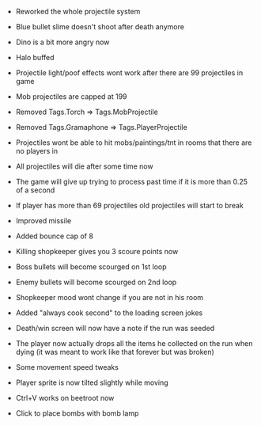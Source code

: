 * Reworked the whole projectile system
* Blue bullet slime doesn't shoot after death anymore
* Dino is a bit more angry now
* Halo buffed

* Projectile light/poof effects wont work after there are 99 projectiles in game
* Mob projectiles are capped at 199
* Removed Tags.Torch => Tags.MobProjectile
* Removed Tags.Gramaphone => Tags.PlayerProjectile 
* Projectiles wont be able to hit mobs/paintings/tnt in rooms that there are no players in
* All projectiles will die after some time now
* The game will give up trying to process past time if it is more than 0.25 of a second
* If player has more than 69 projectiles old projectiles will start to break
* Improved missile
* Added bounce cap of 8
* Killing shopkeeper gives you 3 scoure points now
* Boss bullets will become scourged on 1st loop
* Enemy bullets will become scourged on 2nd loop
* Shopkeeper mood wont change if you are not in his room
* Added "always cook second" to the loading screen jokes
* Death/win screen will now have a note if the run was seeded
* The player now actually drops all the items he collected on the run when dying (it was meant to work like that forever but was broken)
* Some movement speed tweaks
* Player sprite is now tilted slightly while moving
* Ctrl+V works on beetroot now
* Click to place bombs with bomb lamp